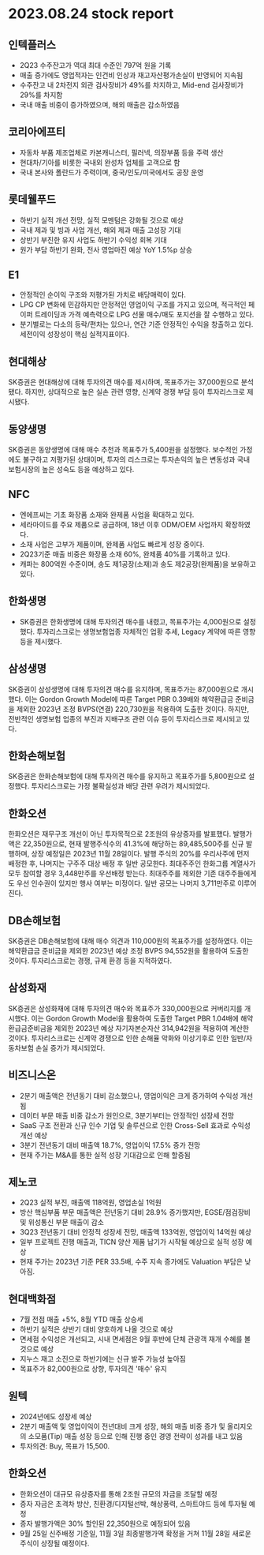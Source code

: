 # 2023.08.24 stock report
## 인텍플러스
- 2Q23 수주잔고가 역대 최대 수준인 797억 원을 기록
- 매출 증가에도 영업적자는 인건비 인상과 재고자산평가손실이 반영되어 지속됨
- 수주잔고 내 2차전지 외관 검사장비가 49%를 차지하고, Mid-end 검사장비가 29%를 차지함
- 국내 매출 비중이 증가하였으며, 해외 매출은 감소하였음
## 코리아에프티
- 자동차 부품 제조업체로 카본캐니스터, 필러넥, 의장부품 등을 주력 생산
- 현대차/기아를 비롯한 국내외 완성차 업체를 고객으로 함
- 국내 본사와 폴란드가 주력이며, 중국/인도/미국에서도 공장 운영
## 롯데웰푸드
- 하반기 실적 개선 전망, 실적 모멘텀은 강화될 것으로 예상
- 국내 제과 및 빙과 사업 개선, 해외 제과 매출 고성장 기대
- 상반기 부진한 유지 사업도 하반기 수익성 회복 기대
- 원가 부담 하반기 완화, 전사 영업마진 예상 YoY 1.5%p 상승
## E1
- 안정적인 순이익 구조와 저평가된 가치로 배당매력이 있다.
- LPG CP 변화에 민감하지만 안정적인 영업이익 구조를 가지고 있으며, 적극적인 페이퍼 트레이딩과 가격 예측력으로 LPG 선물 매수/매도 포지션을 잘 수행하고 있다.
- 분기별로는 다소의 등락/편차는 있으나, 연간 기준 안정적인 수익을 창출하고 있다. 세전이익 성장성이 핵심 실적지표이다.
## 현대해상
SK증권은 현대해상에 대해 투자의견 매수를 제시하며, 목표주가는 37,000원으로 분석됐다. 하지만, 상대적으로 높은 실손 관련 영향, 신계약 경쟁 부담 등이 투자리스크로 제시됐다.
## 동양생명
SK증권은 동양생명에 대해 매수 추천과 목표주가 5,400원을 설정했다. 보수적인 가정에도 불구하고 저평가된 상태이며, 투자의 리스크로는 투자손익의 높은 변동성과 국내 보험시장의 높은 성숙도 등을 예상하고 있다.
## NFC
- 엔에프씨는 기초 화장품 소재와 완제품 사업을 확대하고 있다.
- 세라마이드를 주요 제품으로 공급하며, 18년 이후 ODM/OEM 사업까지 확장하였다.
- 소재 사업은 고부가 제품이며, 완제품 사업도 빠르게 성장 중이다.
- 2Q23기준 매출 비중은 화장품 소재 60%, 완제품 40%를 기록하고 있다.
- 캐파는 800억원 수준이며, 송도 제1공장(소재)과 송도 제2공장(완제품)을 보유하고 있다.
## 한화생명
- SK증권은 한화생명에 대해 투자의견 매수를 내렸고, 목표주가는 4,000원으로 설정했다. 투자리스크로는 생명보험업종 자체적인 업황 추세, Legacy 계약에 따른 영향 등을 제시했다.
## 삼성생명
SK증권이 삼성생명에 대해 투자의견 매수를 유지하며, 목표주가는 87,000원으로 개시했다. 이는 Gordon Growth Model에 따른 Target PBR 0.39배와 해약환급금 준비금을 제외한 2023년 조정 BVPS(연결) 220,730원을 적용하여 도출한 것이다. 하지만, 전반적인 생명보험 업종의 부진과 지배구조 관련 이슈 등이 투자리스크로 제시되고 있다.
## 한화손해보험
SK증권은 한화손해보험에 대해 투자의견 매수를 유지하고 목표주가를 5,800원으로 설정했다. 투자리스크로는 가정 불확실성과 배당 관련 우려가 제시되었다.
## 한화오션
한화오션은 재무구조 개선이 아닌 투자목적으로 2조원의 유상증자를 발표했다. 발행가액은 22,350원으로, 현재 발행주식수의 41.3%에 해당하는 89,485,500주를 신규 발행하며, 상장 예정일은 2023년 11월 28일이다. 발행 주식의 20%를 우리사주에 먼저 배정한 후, 나머지는 구주주 대상 배정 후 일반 공모한다. 최대주주인 한화그룹 계열사가 모두 참여할 경우 3,448만주를 우선배정 받는다. 최대주주를 제외한 기존 대주주들에게도 우선 인수권이 있지만 행사 여부는 미정이다. 일반 공모는 나머지 3,711만주로 이루어진다.
## DB손해보험
SK증권은 DB손해보험에 대해 매수 의견과 110,000원의 목표주가를 설정하였다. 이는 해약환급금 준비금을 제외한 2023년 예상 조정 BVPS 94,552원을 활용하여 도출한 것이다. 투자리스크로는 경쟁, 규제 환경 등을 지적하였다.
## 삼성화재
SK증권은 삼성화재에 대해 투자의견 매수와 목표주가 330,000원으로 커버리지를 개시했다. 이는 Gordon Growth Model을 활용하여 도출한 Target PBR 1.04배에 해약환급금준비금을 제외한 2023년 예상 자기자본순자산 314,942원을 적용하여 계산한 것이다. 투자리스크로는 신계약 경쟁으로 인한 손해율 악화와 이상기후로 인한 일반/자동차보험 손실 증가가 제시되었다.
## 비즈니스온
- 2분기 매출액은 전년동기 대비 감소했으나, 영업이익은 크게 증가하여 수익성 개선됨
- 데이터 부문 매출 비중 감소가 원인으로, 3분기부터는 안정적인 성장세 전망
- SaaS 구조 전환과 신규 인수 기업 및 솔루션으로 인한 Cross-Sell 효과로 수익성 개선 예상
- 3분기 전년동기 대비 매출액 18.7%, 영업이익 17.5% 증가 전망
- 현재 주가는 M&A를 통한 실적 성장 기대감으로 인해 할증됨
## 제노코
- 2Q23 실적 부진, 매출액 118억원, 영업손실 1억원
- 방산 핵심부품 부문 매출액은 전년동기 대비 28.9% 증가했지만, EGSE/점검장비 및 위성통신 부문 매출이 감소
- 3Q23 전년동기 대비 안정적 성장세 전망, 매출액 133억원, 영업이익 14억원 예상
- 일부 프로젝트 진행 매출과, TICN 양산 제품 납기가 시작될 예상으로 실적 성장 예상
- 현재 주가는 2023년 기준 PER 33.5배, 수주 지속 증가에도 Valuation 부담은 낮아짐.
## 현대백화점
- 7월 전점 매출 +5%, 8월 YTD 매출 상승세
- 하반기 실적은 상반기 대비 양호하게 나올 것으로 예상
- 면세점 수익성은 개선되고, 시내 면세점은 9월 후반에 단체 관광객 재개 수혜를 볼 것으로 예상
- 지누스 재고 소진으로 하반기에는 신규 발주 가능성 높아짐
- 목표주가 82,000원으로 상향, 투자의견 '매수' 유지
## 원텍
- 2024년에도 성장세 예상
- 2분기 매출액 및 영업이익이 전년대비 크게 성장, 해외 매출 비중 증가 및 올리지오의 소모품(Tip) 매출 성장 등으로 인해 진행 중인 경영 전략이 성과를 내고 있음
- 투자의견: Buy, 목표가 15,500.
## 한화오션
- 한화오션이 대규모 유상증자를 통해 2조원 규모의 자금을 조달할 예정
- 증자 자금은 초격차 방산, 친환경/디지털선박, 해상풍력, 스마트야드 등에 투자될 예정
- 증자 발행가액은 30% 할인된 22,350원으로 예정되어 있음
- 9월 25일 신주배정 기준일, 11월 3일 최종발행가액 확정을 거쳐 11월 28일 새로운 주식이 상장될 예정이다.